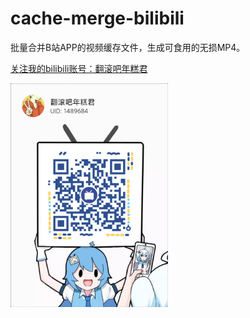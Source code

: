# cache-merge-bilibili
批量合并B站APP的视频缓存文件，生成可食用的无损MP4。

[关注我的bilibili账号：翻滚吧年糕君](https://space.bilibili.com/1489684)


<img src="qr.png" width = "50%" height = "50%" alt="qr" align=center />
